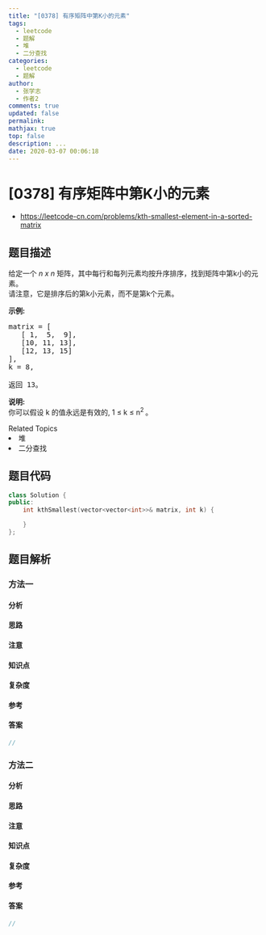 ```yaml
---
title: "[0378] 有序矩阵中第K小的元素"
tags:
  - leetcode
  - 题解
  - 堆
  - 二分查找
categories:
  - leetcode
  - 题解
author:
  - 张学志
  - 作者2
comments: true
updated: false
permalink:
mathjax: true
top: false
description: ...
date: 2020-03-07 00:06:18
---
```



# [0378] 有序矩阵中第K小的元素
* https://leetcode-cn.com/problems/kth-smallest-element-in-a-sorted-matrix


## 题目描述

<p>给定一个&nbsp;<em>n x n&nbsp;</em>矩阵，其中每行和每列元素均按升序排序，找到矩阵中第k小的元素。<br />
请注意，它是排序后的第k小元素，而不是第k个元素。</p>

<p><strong>示例:</strong></p>

<pre>
matrix = [
   [ 1,  5,  9],
   [10, 11, 13],
   [12, 13, 15]
],
k = 8,

返回 13。
</pre>

<p><strong>说明: </strong><br />
你可以假设 k 的值永远是有效的, 1 &le; k &le; n<sup>2&nbsp;</sup>。</p>
<div><div>Related Topics</div><div><li>堆</li><li>二分查找</li></div></div>


## 题目代码

```cpp
class Solution {
public:
    int kthSmallest(vector<vector<int>>& matrix, int k) {

    }
};
```


## 题目解析


### 方法一

#### 分析

#### 思路

#### 注意

#### 知识点

#### 复杂度

#### 参考

#### 答案

```cpp
//
```


### 方法二

#### 分析

#### 思路

#### 注意

#### 知识点

#### 复杂度

#### 参考

#### 答案

```cpp
//
```


